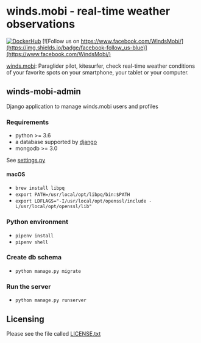 winds.mobi - real-time weather observations
===========================================

[![DockerHub](https://img.shields.io/docker/cloud/automated/windsmobi/winds-mobi-admin)](https://cloud.docker.com/u/windsmobi/repository/docker/windsmobi/winds-mobi-admin)
[![Follow us on https://www.facebook.com/WindsMobi/](https://img.shields.io/badge/facebook-follow_us-blue)](https://www.facebook.com/WindsMobi/)

[winds.mobi](http://winds.mobi): Paraglider pilot, kitesurfer, check real-time weather conditions of your favorite spots
on your smartphone, your tablet or your computer.

winds-mobi-admin
--------------------

Django application to manage winds.mobi users and profiles

### Requirements

- python >= 3.6
- a database supported by [django](https://docs.djangoproject.com/en/2.2/ref/databases/) 
- mongodb >= 3.0

See [settings.py](https://github.com/winds-mobi/winds-mobi-admin/blob/master/winds_mobi_admin/settings.py)

#### macOS

- `brew install libpq`
- `export PATH=/usr/local/opt/libpq/bin:$PATH`
- `export LDFLAGS="-I/usr/local/opt/openssl/include -L/usr/local/opt/openssl/lib"`

### Python environment

- `pipenv install`
- `pipenv shell`

### Create db schema

- `python manage.py migrate`

### Run the server

- `python manage.py runserver`

Licensing
---------

Please see the file called [LICENSE.txt](https://github.com/winds-mobi/winds-mobi-admin/blob/master/LICENSE.txt)
